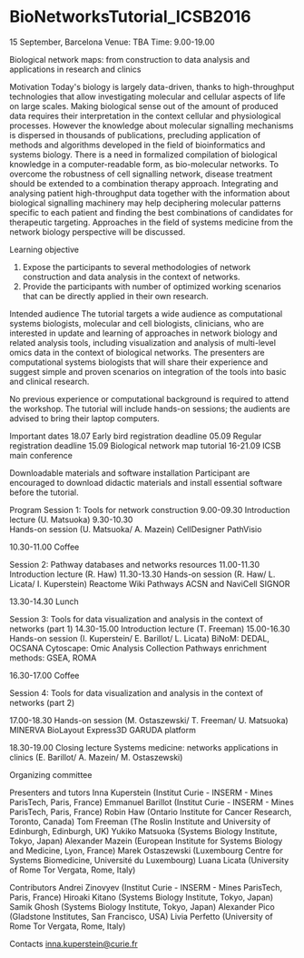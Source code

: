 # BioNetworksTutorial_ICSB2016
15 September, Barcelona
Venue: TBA
Time: 9.00-19.00

Biological network maps: from construction to data analysis and applications in research and clinics

Motivation 
Today's biology is largely data-driven, thanks to high-throughput technologies that allow investigating molecular and cellular aspects of life on large scales. Making biological sense out of the amount of produced data requires their interpretation in the context cellular and physiological processes. However the knowledge about molecular signalling mechanisms is dispersed in thousands of publications, precluding application of methods and algorithms developed in the field of bioinformatics and systems biology. There is a need in formalized compilation of biological knowledge in a computer-readable form, as bio-molecular networks.
To overcome the robustness of cell signalling network, disease treatment should be extended to a combination therapy approach. Integrating and analysing patient high-throughput data together with the information about biological signalling machinery may help deciphering molecular patterns specific to each patient and finding the best combinations of candidates for therapeutic targeting. Approaches in the field of systems medicine from the network biology perspective will be discussed.

Learning objective
1.	Expose the participants to several methodologies of network construction and data analysis in the context of networks.
2.	Provide the participants with number of optimized working scenarios that can be directly applied in their own research.

Intended audience 
The tutorial targets a wide audience as computational systems biologists, molecular and cell biologists, clinicians, who are interested in update and learning of approaches in network biology and related analysis tools, including visualization and analysis of multi-level omics data in the context of biological networks. The presenters are computational systems biologists that will share their experience and suggest simple and proven scenarios on integration of the tools into basic and clinical research. 

No previous experience or computational background is required to attend the workshop. 
The tutorial will include hands-on sessions; the audients are advised to bring their laptop computers.

Important dates
18.07		Early bird registration deadline
05.09		Regular registration deadline
15.09 		Biological network map tutorial
16-21.09 	ICSB main conference

Downloadable materials and software installation
Participant are encouraged to download didactic materials and install essential software before the tutorial.

Program
Session 1: Tools for network construction 
9.00-09.30
Introduction lecture (U. Matsuoka)
9.30-10.30	
Hands-on session (U. Matsuoka/ A. Mazein)
CellDesigner 
PathVisio 

10.30-11.00 Coffee

Session 2: Pathway databases and networks resources
11.00-11.30
Introduction lecture (R. Haw)
11.30-13.30
Hands-on session (R. Haw/ L. Licata/ I. Kuperstein)
Reactome 
Wiki Pathways 
ACSN and NaviCell 
SIGNOR 

13.30-14.30 Lunch

Session 3: Tools for data visualization and analysis in the context of networks (part 1)
14.30-15.00
Introduction lecture (T. Freeman)
15.00-16.30
	Hands-on session (I. Kuperstein/ E. Barillot/ L. Licata)
BiNoM: DEDAL, OCSANA 
Cytoscape: Omic Analysis Collection 
Pathways enrichment methods: GSEA, ROMA 

16.30-17.00 Coffee

Session 4: Tools for data visualization and analysis in the context of networks (part 2)

17.00-18.30 
	Hands-on session (M. Ostaszewski/ T. Freeman/ U. Matsuoka)
MINERVA
BioLayout Express3D
GARUDA platform 

18.30-19.00
Closing lecture 
Systems medicine: networks applications in clinics (E. Barillot/ A. Mazein/ M. Ostaszewski)

Organizing committee

Presenters and tutors
Inna Kuperstein (Institut Curie - INSERM - Mines ParisTech, Paris, France)
Emmanuel Barillot  (Institut Curie - INSERM - Mines ParisTech, Paris, France)
Robin Haw (Ontario Institute for Cancer Research, Toronto, Canada)
Tom Freeman (The Roslin Institute and University of Edinburgh, Edinburgh, UK)
Yukiko Matsuoka (Systems Biology Institute, Tokyo, Japan)
Alexander Mazein (European Institute for Systems Biology and Medicine, Lyon, France)
Marek Ostaszewski (Luxembourg Centre for Systems Biomedicine, Université du Luxembourg)
Luana Licata (University of Rome Tor Vergata, Rome, Italy)

Contributors
Andrei Zinovyev (Institut Curie - INSERM - Mines ParisTech, Paris, France)
Hiroaki Kitano (Systems Biology Institute, Tokyo, Japan)
Samik Ghosh (Systems Biology Institute, Tokyo, Japan)
Alexander Pico (Gladstone Institutes, San Francisco, USA)
Livia Perfetto (University of Rome Tor Vergata, Rome, Italy)

Contacts
inna.kuperstein@curie.fr
